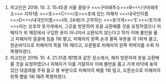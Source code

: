 1. 피고인은 2019. 10. 2. 15:45경 서울 중랑구 <<<구아래주소>>>B<<</구아래주소>>> 지하1층 <<<호>>>C<<</호>>>호에 있는 피해자 <<<내국인이름>>>D<<</내국인이름>>>(여, 24세)가 근무하는 <<<옷가게>>>'E'<<</옷가게>>>라는 상호의 옷가게에서, 그곳을 방문하여 옷을 교환해줄 것을 요청하였으나 피해자가 위 매장에서 구입한 옷이 아니어서 교환되지 않는다고 하자 이에 불만을 품고 피해자의 얼굴에 침을 1회 뱉고, 피해자의 왼쪽 손과 팔뚝 부분을 각 1회씩 물고, 왼손바닥으로 피해자의 목을 1회 때리고, 오른발로 피해자의 왼쪽 허벅지를 수회 차 폭행하였다.
2. 피고인은 2019. 10. 4. 21:31경 제1항과 같은 장소에서, 재차 방문하여 옷을 교환해 줄 것을 요청하였으나 피해자가 이를 거절하자 이에 불만을 품고 가게 바닥에 놓여있던 대걸레를 주워 들고 봉 부분으로 피해자의 배를 1회 밀고, 오른손으로 피해자의 왼쪽 뺨을 1회 때려 폭행하였다.